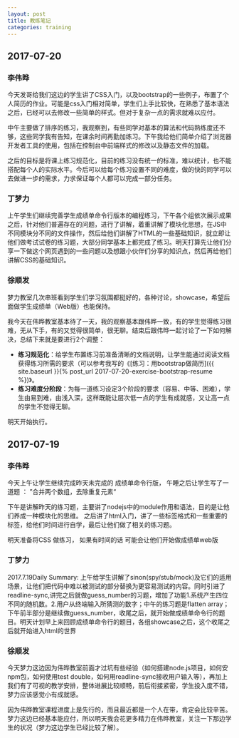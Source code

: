 ```yaml
---
layout: post
title: 教练笔记
categories: training
---
```

## 2017-07-20

### 李伟晔

今天发哥给我们这边的学生讲了CSS入门，以及bootstrap的一些例子，布置了个人简历的作业。可能是css入门相对简单，学生们上手比较快，在熟悉了基本语法之后，已经可以去修改一些简单的样式。但对于复杂一点的需求就难以应付。

中午主要做了排序的练习，我观察到，有些同学对基本的算法和代码熟练度还不够，这些同学我有告知，在课余时间再勤加练习。下午我给他们简单介绍了浏览器开发者工具的使用，包括在控制台中前端样式的修改以及静态文件的加载。

之后的目标是将课上练习规范化，目前的练习没有统一的标准，难以统计，也不能搭配每个人的实际水平。今后可以给每个练习设置不同的难度，做的快的同学可以去做进一步的需求，力求保证每个人都可以完成一部分任务。

### 丁梦力

上午学生们继续完善学生成绩单命令行版本的编程练习，下午各个组依次展示成果之后，针对他们普遍存在的问题，进行了讲解，着重讲解了模块化思想，在JS中不同模块分不同的文件操作，然后给他们讲解了HTML的一些基础知识，就立即让他们做考试试卷的练习题，大部分同学基本上都完成了练习。明天打算先让他们分享一下做这个网页遇到的一些问题以及想跟小伙伴们分享的知识点，然后再给他们讲解CSS的基础知识。

### 徐顺发

梦力教室几次串班看到学生们学习氛围都挺好的，各种讨论，showcase，希望后面做学生成绩单（Web版）也能保持。

我今天在伟晔教室基本待了一天，我的观察基本跟伟晔一致，有的学生觉得练习很难，无从下手，有的又觉得很简单，很无聊。结束后跟伟晔一起讨论了一下如何解决，总结下来就是要进行2个调整：

- **练习规范化**：给学生布置练习前准备清晰的文档说明，让学生能通过阅读文档获得练习所需的要求（可以参考我写的《[练习：用bootstrap做简历]({{ site.baseurl }}{% post_url 2017-07-20-exercise-bootstrap-resume %})》。
- **练习难度分阶段**：为每一道练习设定3个阶段的要求（容易、中等、困难），学生由易到难，由浅入深，这样既能让层次低一点的学生有成就感，又让高一点的学生不觉得无聊。

明天开始执行。

## 2017-07-19

### 李伟晔

今天上午让学生继续完成昨天未完成的 成绩单命令行版， 午睡之后让学生写了一道题 ： ”合并两个数组，去除重复元素“

下午是讲解昨天的练习题，主要讲了nodejs中的module作用和语法，目的是让他们养成一种模块化的思维。
之后讲了html入门，讲了一些标签格式和一些重要的标签，给他们时间进行自学，最后让他们做了相关的练习题。

明天准备将CSS 做练习， 如果有时间的话 可能会让他们开始做成绩单web版

### 丁梦力

2017.7.19Daily Summary: 上午给学生讲解了sinon(spy/stub/mock)及它们的适用场景，让他们把代码中难以被测试的部分替换为更容易测试的内容。同时引进了readline-sync,讲完之后就做guess_number的习题，增加了功能1.系统产生四位不同的随机数。2.用户从终端输入所猜测的数字；中午的练习题是flatten array；下午前半部分是继续做guess_number，收尾之后，就开始做成绩单命令行的题目。明天计划早上来回顾成绩单命令行的题目，各组showcase之后，这个收尾之后就开始进入html的世界

### 徐顺发

今天梦力这边因为伟晔教室前面才过坑有些经验（如何搭建node.js项目，如何安npm包，如何使用test double，如何用readline-sync接收用户输入等），再加上我们有了可视的教学安排，整体进展比较顺畅，前后衔接紧密，学生投入度不错，梦力应该感觉小有成就感。

因为伟晔教室课程进度上是先行的，而且最近都是一个人在带，肯定会比较辛苦。梦力这边已经基本能应付，所以明天我会花更多精力在伟晔教室，关注一下那边学生的状况（梦力这边学生已经比较了解）。